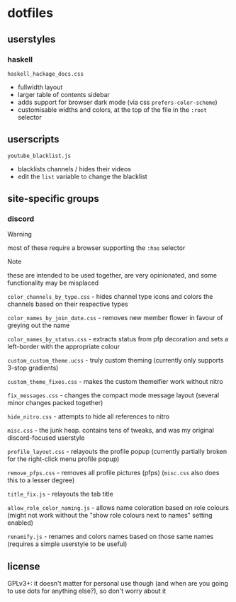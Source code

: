 # dotfiles

## userstyles

### haskell

`haskell_hackage_docs.css`
- fullwidth layout
- larger table of contents sidebar
- adds support for browser dark mode (via css `prefers-color-scheme`)
- customisable widths and colors, at the top of the file in the
  `:root` selector
  
## userscripts

`youtube_blacklist.js`
- blacklists channels / hides their videos
- edit the `list` variable to change the blacklist

## site-specific groups

### discord

> [!Warning]
> most of these require a browser supporting the `:has` selector

> [!Note]
> these are intended to be used together, are very opinionated, and some functionality may be misplaced

`color_channels_by_type.css` - hides channel type icons and colors the channels based on their respective types

`color_names_by_join_date.css` - removes new member flower in favour of greying out the name

`color_names_by_status.css` - extracts status from pfp decoration and sets a left-border with the appropriate colour

`custom_custom_theme.ucss` - truly custom theming (currently only supports 3-stop gradients)

`custom_theme_fixes.css` - makes the custom themeifier work without nitro

`fix_messages.css` - changes the compact mode message layout (several minor changes packed together)

`hide_nitro.css` - attempts to hide all references to nitro

`misc.css` - the junk heap. contains tens of tweaks, and was my original discord-focused userstyle

`profile_layout.css` - relayouts the profile popup (currently partially broken for the right-click menu profile popup)

`remove_pfps.css` - removes all profile pictures (pfps) (`misc.css` also does this to a lesser degree)

`title_fix.js` - relayouts the tab title

`allow_role_color_naming.js` - allows name coloration based on role colours (might not work without the "show role colours next to names" setting enabled)

`renamify.js` - renames and colors names based on those same names (requires a simple userstyle to be useful)

## license

GPLv3+: it doesn't matter for personal use though (and when are you going to use dots for anything else?), so don't worry about it
